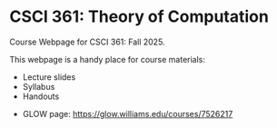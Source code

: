 # CSCI 361:  Theory of Computation

Course Webpage for CSCI 361: Fall 2025.

This webpage is a handy place for course materials:
 - Lecture slides
 - Syllabus
 - Handouts
 

* GLOW page: https://glow.williams.edu/courses/7526217
